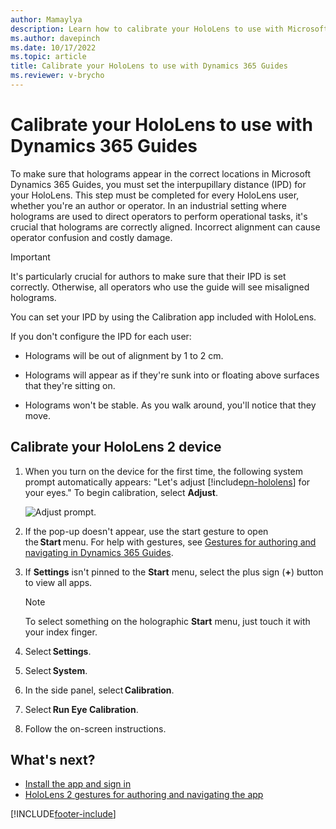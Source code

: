 ```yaml
---
author: Mamaylya
description: Learn how to calibrate your HoloLens to use with Microsoft Dynamics 365 Guides.
ms.author: davepinch
ms.date: 10/17/2022
ms.topic: article
title: Calibrate your HoloLens to use with Dynamics 365 Guides
ms.reviewer: v-brycho
---
```


# Calibrate your HoloLens to use with Dynamics 365 Guides

To make sure that holograms appear in the correct locations in Microsoft Dynamics 365 Guides, you must set the interpupillary distance (IPD) for your HoloLens. This step must be completed for every HoloLens user, whether you're an author or operator. In an industrial setting where holograms are used to direct operators to perform operational tasks, it's crucial that holograms are correctly aligned. Incorrect alignment can cause operator confusion and costly damage. 

> [!IMPORTANT]
> It's particularly crucial for authors to make sure that their IPD is set correctly. Otherwise, all operators who use the guide will see misaligned holograms.

You can set your IPD by using the Calibration app included with HoloLens. 

If you don't configure the IPD for each user:

- Holograms will be out of alignment by 1 to 2 cm.

- Holograms will appear as if they're sunk into or floating above surfaces that they're sitting on.

- Holograms won't be stable. As you walk around, you'll notice that they move.

## Calibrate your HoloLens 2 device

1. When you turn on the device for the first time, the following system prompt automatically appears: "Let's adjust [!include[pn-hololens](../includes/pn-hololens.md)] for your eyes." To begin calibration, select **Adjust**.

    ![Adjust prompt.](media/adjust-prompt-HL2-calibration.png "Adjust prompt")

2. If the pop-up doesn't appear, use the start gesture to open the **Start** menu. For help with gestures, see [Gestures for authoring and navigating in Dynamics 365 Guides](authoring-gestures-HL2.md).

3. If **Settings** isn't pinned to the **Start** menu, select the plus sign (**+**) button to view all apps.

    > [!NOTE]
    > To select something on the holographic **Start** menu, just touch it with your index finger.

4. Select **Settings**.

5. Select **System**.

6. In the side panel, select **Calibration**.

7. Select **Run Eye Calibration**.

8. Follow the on-screen instructions.

## What's next?

- [Install the app and sign in](hololens-app-install-sign-in.md)
- [HoloLens 2 gestures for authoring and navigating the app](authoring-gestures-HL2.md)

[!INCLUDE[footer-include](../includes/footer-banner.md)]
